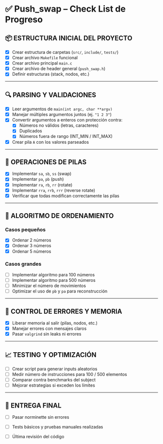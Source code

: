 # ✅ Push_swap – Check List de Progreso

## 📦 ESTRUCTURA INICIAL DEL PROYECTO
- [X] Crear estructura de carpetas (`src/`, `include/`, `tests/`)
- [X] Crear archivo `Makefile` funcional
- [X] Crear archivo principal `main.c`
- [X] Crear archivo de header general (`push_swap.h`)
- [X] Definir estructuras (stack, nodos, etc.)

---

## 🔍 PARSING Y VALIDACIONES
- [X] Leer argumentos de `main(int argc, char **argv)`
- [X] Manejar múltiples argumentos juntos (ej. `"1 2 3"`)
- [X] Convertir argumentos a enteros con protección contra:
  - [X] Números no válidos (letras, caracteres)
  - [X] Duplicados
  - [X] Números fuera de rango (INT_MIN / INT_MAX)
- [X] Crear pila `A` con los valores parseados

---

## 🔧 OPERACIONES DE PILAS
- [X] Implementar `sa`, `sb`, `ss` (swap)
- [X] Implementar `pa`, `pb` (push)
- [X] Implementar `ra`, `rb`, `rr` (rotate)
- [X] Implementar `rra`, `rrb`, `rrr` (reverse rotate)
- [X] Verificar que todas modifican correctamente las pilas

---

## 🧠 ALGORITMO DE ORDENAMIENTO

### Casos pequeños
- [X] Ordenar 2 números
- [X] Ordenar 3 números
- [X] Ordenar 5 números

### Casos grandes
- [ ] Implementar algoritmo para 100 números
- [ ] Implementar algoritmo para 500 números
- [ ] Minimizar el número de movimientos
- [ ] Optimizar el uso de `pb` y `pa` para reconstrucción

---

## 🧹 CONTROL DE ERRORES Y MEMORIA
- [X] Liberar memoria al salir (pilas, nodos, etc.)
- [X] Manejar errores con mensajes claros
- [X] Pasar `valgrind` sin leaks ni errores

---

## 📈 TESTING Y OPTIMIZACIÓN
- [ ] Crear script para generar inputs aleatorios
- [ ] Medir número de instrucciones para 100 / 500 elementos
- [ ] Comparar contra benchmarks del subject
- [ ] Mejorar estrategias si exceden los límites

---

## 🚀 ENTREGA FINAL
- [ ] Pasar norminette sin errores
- [ ] Tests básicos y pruebas manuales realizadas
- [ ] Última revisión del código

